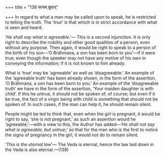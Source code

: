 +++
title = "138 सत्यम् ब्रूयात्"

+++
In regard to what a man may be called upon to speak, he is restricted to
telling the truth. The ‘*true*’ is that which is in strict accordance
with what is seen and heard.

‘*He shall say what is agreeable*.’— This is a second injunction. It is
only right to describe the nobility and other good qualities of a
person, even without any purpose. Then again, it would be right to speak
to a person of the birth of his son—‘O Brāhmaṇa, a son has been born to
you’—if it were true; even though the speeker may not have any motive of
his own in conveying the information; if it is not known to him already.

What is ‘true’ may be ‘agreeable’ as well as ‘disagreeable.’ An example
of the ‘agreeable truth’ has been already shown, in the form of the
assertion, ‘O Brāhmaṇa, a son has been born to you.’ An example of the
‘disagreeable truth’ we have in the form of the assertion, ‘Your maiden
daughter is with child’. If this he *untrue*, it should not be spoken
of, of course; but even if it be true, the fact of a virgin being with
child is something that should not be spoken of. In such cases, if the
man can help it, he should remain silent.

People might be led to think that, even when the girl is pregnant, it
would be right to say, ‘she is not pregnant,’ as such an assertion would
he ‘agreeable;’—with a view to this, the Author has added—‘*He shall not
say what is agreeable, but untrue*;’ so that for the man who is the
first to notice the signs of pregnancy in the girl, it would not do to
remain silent.

‘*This is the eternal law*’— The Veda is eternal, hence the law laid
down in the Veda is also eternal.—(138)


